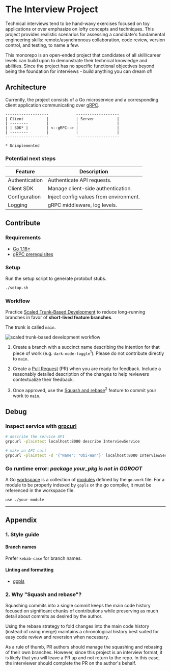 # The Interview Project

Technical interviews tend to be hand-wavy exercises focused on toy applications or over emphasize on lofty concepts and techniques. This project provides realistic scenarios for assessing a candidate's fundamental engineering skills: remote/asynchronous collaboration, code review, version control, and testing, to name a few.

This monorepo is an open-ended project that candidates of all skill/career levels can build upon to demonstrate their technical knowledge and abilities. Since the project has no specific functional objectives beyond being the foundation for interviews - build anything you can dream of!

## Architecture

Currently, the project consists of a Go microservice and a corresponding client application communicating over [gRPC](https://grpc.io/).

```
-------------------            -------------------
| Client          |            | Server          |
| --------        |            |                 |
| | SDK* |        | <--gRPC--> |                 |
| --------        |            |                 |
-------------------            -------------------

* Unimplemented
```

### Potential next steps

| Feature        | Description                            |
| -------------- | -------------------------------------- |
| Authentication | Authenticate API requests.             |
| Client SDK     | Manage client-side authentication.     |
| Configuration  | Inject config values from environment. |
| Logging        | gRPC middleware, log levels.           |

## Contribute

### Requirements

- [Go 1.18+](https://go.dev/doc/install)
- [gRPC prerequisites](https://grpc.io/docs/languages/go/quickstart/#prerequisites)

### Setup

Run the setup script to generate protobuf stubs.

```sh
./setup.sh
```

### Workflow

Practice [Scaled Trunk-Based Development](https://trunkbaseddevelopment.com/#scaled-trunk-based-development) to reduce long-running branches in favor of **short-lived feature branches**.

The trunk is called `main`.

![scaled trunk-based development workflow](https://trunkbaseddevelopment.com/trunk1c.png)

1. Create a branch with a succinct name describing the intention for that piece of work (e.g. `dark-mode-toggle`<sup>1</sup>). Please do not contribute directly to `main`.

2. Create a [Pull Request](https://docs.github.com/en/pull-requests) (PR) when you are ready for feedback. Include a reasonably detailed description of the changes to help reviewers contextualize their feedback.

3. Once approved, use the [Squash and rebase](https://docs.github.com/en/repositories/configuring-branches-and-merges-in-your-repository/configuring-pull-request-merges/about-merge-methods-on-github#squashing-your-merge-commits)<sup>2</sup> feature to commit your work to `main`.

## Debug

### Inspect service with [grpcurl](https://github.com/fullstorydev/grpcurl)

```sh
# describe the service API
grpcurl -plaintext localhost:8080 describe InterviewService

# make an API call
grpcurl -plaintext -d '{"Name": "Obi-Wan"}' localhost:8080 InterviewService/HelloWorld
```

### Go runtime error: _package your_pkg is not in GOROOT_

A Go [workspace](https://go.dev/ref/mod#workspaces) is a collection of [modules](https://go.dev/ref/mod#modules-overview) defined by the `go.work` file. For a module to be properly indexed by `gopls` or the go compiler, it must be referenced in the workspace file.

```
use ./your-module
```

---

## Appendix

### 1. Style guide

#### Branch names

Prefer `kebab-case` for branch names.

#### Linting and formatting

- [gopls](https://pkg.go.dev/golang.org/x/tools/gopls)

### 2. Why "Squash and rebase"?

Squashing commits into a single commit keeps the main code history focused on significant chunks of contributions while preserving as much detail about commits as desired by the author.

Using the rebase strategy to fold changes into the main code history (instead of using merge) maintains a chronological history best suited for easy code review and reversion when necessary.

As a rule of thumb, PR authors should manage the squashing and rebasing of their own branches. However, since this project is an interview format, it is likely that you will leave a PR up and not return to the repo. In this case, the interviewer should complete the PR on the author's behalf.
